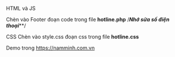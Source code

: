 HTML và JS	


Chèn vào Footer đoạn code trong file <b>hotline.php</b>
/*****Nhớ sửa số điện thoại*******/


CSS
Chèn vào style.css đoạn css trong file <b>hotline.css</b>

Demo trong https://namminh.com.vn

